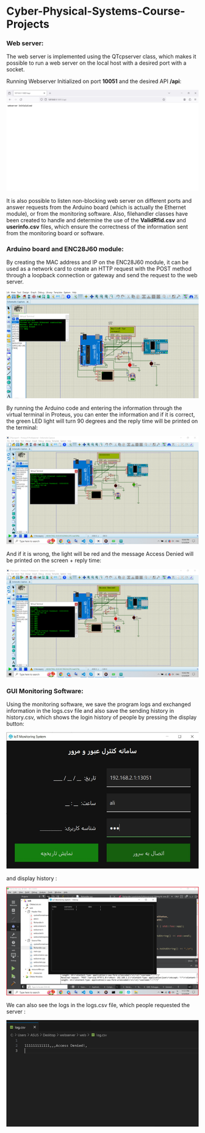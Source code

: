 # Cyber-Physical-Systems-Course-Projects

### Web server:

The web server is implemented using the QTcpserver class, which makes it possible to run a web server on the local host with a desired port with a socket.

Running Webserver Initialized on port **10051** and the desired API **/api**:

![](screenshot/webserver.jpg)

It is also possible to listen non-blocking web server on different ports and answer requests from the Arduino board (which is actually the Ethernet module), or from the monitoring software. Also, filehandler classes have been created to handle and determine the use of the **ValidRfid.csv** and **userinfo.csv** files, which ensure the correctness of the information sent from the monitoring board or software.

### Arduino board and ENC28J60 module:

By creating the MAC address and IP on the ENC28J60 module, it can be used as a network card to create an HTTP request with the POST method through a loopback connection or gateway and send the request to the web server.

![](screenshot/sendHTTPproteus.png)

By running the Arduino code and entering the information through the virtual terminal in Proteus, you can enter the information and if it is correct, the green LED light will turn 90 degrees and the reply time will be printed on the terminal:

![](screenshot/validRequestFromArduino.png)

 

And if it is wrong, the light will be red and the message Access Denied will be printed on the screen + reply time:

![](screenshot/invalidRequestFromArduino.png)



### GUI Monitoring Software:

Using the monitoring software, we save the program logs and exchanged information in the logs.csv file and also save the sending history in history.csv, which shows the login history of people by pressing the display button:

![](screenshot/display.jpg)

and display history : 

![](screenshot/history.png)

We can also see the logs in the logs.csv file, which people requested the server : 

![](screenshot/logs.png)
